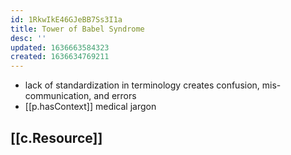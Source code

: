 ```yaml
---
id: 1RkwIkE46GJeBB7Ss3I1a
title: Tower of Babel Syndrome
desc: ''
updated: 1636663584323
created: 1636634769211
---
```



- lack of standardization in terminology creates confusion, mis-communication, and errors
- [[p.hasContext]] medical jargon

## [[c.Resource]]


